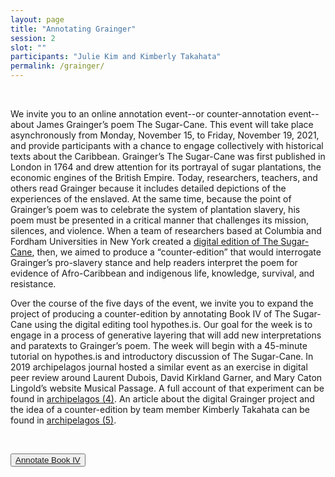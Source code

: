 ```yaml
---
layout: page
title: "Annotating Grainger"
session: 2
slot: ""
participants: "Julie Kim and Kimberly Takahata"
permalink: /grainger/
---
```


<br>

We invite you to an online annotation event--or counter-annotation event--about James Grainger’s poem The Sugar-Cane. This event will take place asynchronously from Monday, November 15, to Friday, November 19, 2021, and provide participants with a chance to engage collectively with historical texts about the Caribbean. Grainger’s The Sugar-Cane was first published in London in 1764 and drew attention for its portrayal of sugar plantations, the economic engines of the British Empire. Today, researchers, teachers, and others read Grainger because it includes detailed depictions of the experiences of the enslaved. At the same time, because the point of Grainger’s poem was to celebrate the system of plantation slavery, his poem must be presented in a critical manner that challenges its mission, silences, and violence. When a team of researchers based at Columbia and Fordham Universities in New York created a [digital edition of The Sugar-Cane](https://digital-grainger.github.io/grainger/), then, we aimed to produce a “counter-edition” that would interrogate Grainger’s pro-slavery stance and help readers interpret the poem for evidence of Afro-Caribbean and indigenous life, knowledge, survival, and resistance.

Over the course of the five days of the event, we invite you to expand the project of producing a counter-edition by annotating Book IV of The Sugar-Cane using the digital editing tool hypothes.is. Our goal for the week is to engage in a process of generative layering that will add new interpretations and paratexts to Grainger’s poem. The week will begin with a 45-minute tutorial on hypothes.is and introductory discussion of The Sugar-Cane. In 2019 archipelagos journal hosted a similar event as an exercise in digital peer review around Laurent Dubois, David Kirkland Garner, and Mary Caton Lingold’s website Musical Passage. A full account of that experiment can be found in [archipelagos (4)](http://archipelagosjournal.org/issue03/dubois-garner-lingold.html). An article about the digital Grainger project and the idea of a counter-edition by team member Kimberly Takahata can be found in [archipelagos (5)](http://archipelagosjournal.org/issue04/takahata-counter.html).

<br>

<p class="aligncenter"><button><a href="https://via.hypothes.is/https://digital-grainger.github.io/grainger/texts/full-text.html#book-iv" target="_blank">Annotate Book IV</a></button></p>

<br>

